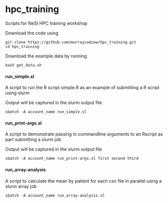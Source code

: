 # hpc_training
Scripts for NeSI HPC training workshop


Download the code using
```
git clone https://github.com/murraycadzow/hpc_training.git
cd hpc_training
```

Download the example data by running
```
bash get_data.sh
```


#### run_simple.sl

A script to run the R script simple.R as an example of submitting a R script using slurm

Output will be captured in the slurm output file

```
sbatch -A account_name run_simple.sl
```

#### run_print-args.sl

A script to demonstrate passing in commandline arguments to an Rscript as part submitting a slurm job

Output will be captured in the slurm output file

```
sbatch -A account_name run_print-args.sl first second third
```


#### run_array-analysis

A script to calculate the mean by patient for each csv file in parallel using a slurm array job

```
sbatch -A account_name run_array-analysis.sl
```


